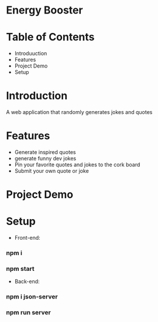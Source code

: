 # Energy Booster

# Table of Contents 
*   Introduuction
*   Features 
*   Project Demo 
*   Setup

#   Introduction
A web application that randomly generates jokes and quotes

#   Features 
- Generate inspired quotes
- generate funny dev jokes
- Pin your favorite quotes and jokes to the cork board
- Submit your own quote or joke

#   Project Demo 

#   Setup
- Front-end:
### npm i
### npm start

- Back-end:
### npm i json-server
### npm run server



